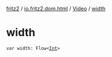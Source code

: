 [fritz2](../../index.md) / [io.fritz2.dom.html](../index.md) / [Video](index.md) / [width](./width.md)

# width

`var width: Flow<`[`Int`](https://kotlinlang.org/api/latest/jvm/stdlib/kotlin/-int/index.html)`>`